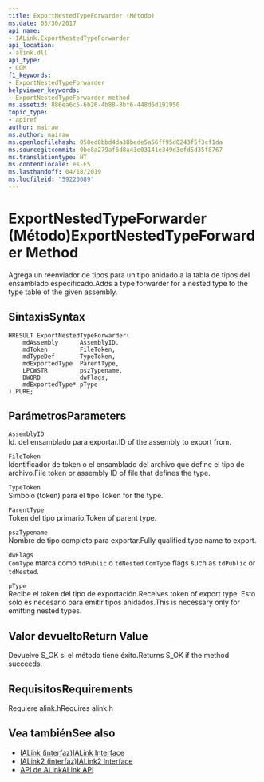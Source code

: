 ```yaml
---
title: ExportNestedTypeForwarder (Método)
ms.date: 03/30/2017
api_name:
- IALink.ExportNestedTypeForwarder
api_location:
- alink.dll
api_type:
- COM
f1_keywords:
- ExportNestedTypeForwarder
helpviewer_keywords:
- ExportNestedTypeForwarder method
ms.assetid: 886ea6c5-6b26-4b88-8bf6-448d6d191950
topic_type:
- apiref
author: mairaw
ms.author: mairaw
ms.openlocfilehash: 050ed0bbd4da38bede5a56ff95d0243f5f3cf1da
ms.sourcegitcommit: 0be8a279af6d8a43e03141e349d3efd5d35f8767
ms.translationtype: HT
ms.contentlocale: es-ES
ms.lasthandoff: 04/18/2019
ms.locfileid: "59220089"
---
```

# <a name="exportnestedtypeforwarder-method"></a><span data-ttu-id="1f7b7-102">ExportNestedTypeForwarder (Método)</span><span class="sxs-lookup"><span data-stu-id="1f7b7-102">ExportNestedTypeForwarder Method</span></span>
<span data-ttu-id="1f7b7-103">Agrega un reenviador de tipos para un tipo anidado a la tabla de tipos del ensamblado especificado.</span><span class="sxs-lookup"><span data-stu-id="1f7b7-103">Adds a type forwarder for a nested type to the type table of the given assembly.</span></span>  
  
## <a name="syntax"></a><span data-ttu-id="1f7b7-104">Sintaxis</span><span class="sxs-lookup"><span data-stu-id="1f7b7-104">Syntax</span></span>  
  
```  
HRESULT ExportNestedTypeForwarder(  
    mdAssembly      AssemblyID,  
    mdToken         FileToken,  
    mdTypeDef       TypeToken,  
    mdExportedType  ParentType,  
    LPCWSTR         pszTypename,  
    DWORD           dwFlags,  
    mdExportedType* pType  
) PURE;  
```  
  
## <a name="parameters"></a><span data-ttu-id="1f7b7-105">Parámetros</span><span class="sxs-lookup"><span data-stu-id="1f7b7-105">Parameters</span></span>  
 `AssemblyID`  
 <span data-ttu-id="1f7b7-106">Id. del ensamblado para exportar.</span><span class="sxs-lookup"><span data-stu-id="1f7b7-106">ID of the assembly to export from.</span></span>  
  
 `FileToken`  
 <span data-ttu-id="1f7b7-107">Identificador de token o el ensamblado del archivo que define el tipo de archivo.</span><span class="sxs-lookup"><span data-stu-id="1f7b7-107">File token or assembly ID of file that defines the type.</span></span>  
  
 `TypeToken`  
 <span data-ttu-id="1f7b7-108">Símbolo (token) para el tipo.</span><span class="sxs-lookup"><span data-stu-id="1f7b7-108">Token for the type.</span></span>  
  
 `ParentType`  
 <span data-ttu-id="1f7b7-109">Token del tipo primario.</span><span class="sxs-lookup"><span data-stu-id="1f7b7-109">Token of parent type.</span></span>  
  
 `pszTypename`  
 <span data-ttu-id="1f7b7-110">Nombre de tipo completo para exportar.</span><span class="sxs-lookup"><span data-stu-id="1f7b7-110">Fully qualified type name to export.</span></span>  
  
 `dwFlags`  
 <span data-ttu-id="1f7b7-111">`ComType` marca como `tdPublic` o `tdNested`.</span><span class="sxs-lookup"><span data-stu-id="1f7b7-111">`ComType` flags such as `tdPublic` or `tdNested`.</span></span>  
  
 `pType`  
 <span data-ttu-id="1f7b7-112">Recibe el token del tipo de exportación.</span><span class="sxs-lookup"><span data-stu-id="1f7b7-112">Receives token of export type.</span></span> <span data-ttu-id="1f7b7-113">Esto sólo es necesario para emitir tipos anidados.</span><span class="sxs-lookup"><span data-stu-id="1f7b7-113">This is necessary only for emitting nested types.</span></span>  
  
## <a name="return-value"></a><span data-ttu-id="1f7b7-114">Valor devuelto</span><span class="sxs-lookup"><span data-stu-id="1f7b7-114">Return Value</span></span>  
 <span data-ttu-id="1f7b7-115">Devuelve S_OK si el método tiene éxito.</span><span class="sxs-lookup"><span data-stu-id="1f7b7-115">Returns S_OK if the method succeeds.</span></span>  
  
## <a name="requirements"></a><span data-ttu-id="1f7b7-116">Requisitos</span><span class="sxs-lookup"><span data-stu-id="1f7b7-116">Requirements</span></span>  
 <span data-ttu-id="1f7b7-117">Requiere alink.h</span><span class="sxs-lookup"><span data-stu-id="1f7b7-117">Requires alink.h</span></span>  
  
## <a name="see-also"></a><span data-ttu-id="1f7b7-118">Vea también</span><span class="sxs-lookup"><span data-stu-id="1f7b7-118">See also</span></span>

- [<span data-ttu-id="1f7b7-119">IALink (interfaz)</span><span class="sxs-lookup"><span data-stu-id="1f7b7-119">IALink Interface</span></span>](../../../../docs/framework/unmanaged-api/alink/ialink-interface.md)
- [<span data-ttu-id="1f7b7-120">IALink2 (interfaz)</span><span class="sxs-lookup"><span data-stu-id="1f7b7-120">IALink2 Interface</span></span>](../../../../docs/framework/unmanaged-api/alink/ialink2-interface.md)
- [<span data-ttu-id="1f7b7-121">API de ALink</span><span class="sxs-lookup"><span data-stu-id="1f7b7-121">ALink API</span></span>](../../../../docs/framework/unmanaged-api/alink/index.md)
